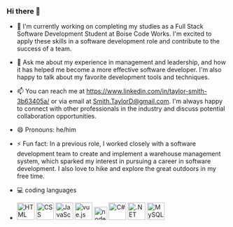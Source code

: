 ### Hi there 👋

- 🔭 I'm currently working on completing my studies as a Full Stack Software Development Student at Boise Code Works. I'm excited to apply these skills in a software development role and contribute to the success of a team.

- 💬 Ask me about my experience in management and leadership, and how it has helped me become a more effective software developer. I'm also happy to talk about my favorite development tools and techniques.

- 📫 You can reach me at https://www.linkedin.com/in/taylor-smith-3b63405a/  or via email at Smith.TaylorD@gmail.com. I'm always happy to connect with other professionals in the industry and discuss potential collaboration opportunities.

- 😄 Pronouns: he/him

- ⚡ Fun fact: In a previous role, I worked closely with a software development team to create and implement a warehouse management system, which sparked my interest in pursuing a career in software development. I also love to hike and explore the great outdoors in my free time.


- 💻 coding languages   
- <img src="https://img.icons8.com/external-tal-revivo-shadow-tal-revivo/256/external-html-5-is-a-software-solution-stack-that-defines-the-properties-and-behaviors-of-web-page-logo-shadow-tal-revivo.png" height="40" title="HTML" />     <img src="https://img.icons8.com/color/256/css3.png" height="40" title="CSS" />      <img src="https://img.icons8.com/color/256/javascript.png" height="40" title="JavaScript"/>   <img src="https://img.icons8.com/external-tal-revivo-color-tal-revivo/256/external-vuejs-an-open-source-javascript-framework-for-building-user-interfaces-and-single-page-applications-logo-color-tal-revivo.png" height="40" title="vue.js"/>      <img src="https://img.icons8.com/fluency/256/node-js.png" height="30" title="node.js"/>     <img src="https://img.icons8.com/fluency/256/c-sharp-logo.png" height="40" title="C#" />      <img src="https://img.icons8.com/external-those-icons-lineal-color-those-icons/256/external-Dot-Net-social-media-those-icons-lineal-color-those-icons.png" height="40" title=".NET" />      <img src="https://img.icons8.com/fluency/256/mysql-logo.png" height="40" title="MySQL"/>   

